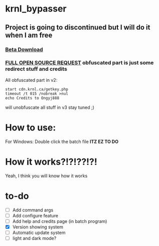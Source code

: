 # krnl_bypasser

## Project is going to discontinued but I will do it when I am free

### [Beta Download](https://github.com/Ongyj888/krnl_bypasser/releases/tag/v2.0-beta)

### [FULL OPEN SOURCE REQUEST](https://github.com/Ongyj888/krnl_bypasser/issues/1) obfuscated part is just some redirect stuff and credits
All obfuscated part in v2: 
```
start cdn.krnl.ca/getkey.php
timeout /t 015 /nobreak >nul
echo Credits to Ongyj888
```

will unobfuscate all stuff in v3 stay tuned ;)

# How to use:
For Windows: 
Double click the batch file
**ITZ EZ TO DO**

# How it works?!?!??!?!
Yeah, I think you will know how it works

# to-do
- [ ] Add command args
- [ ] Add configure feature
- [ ] Add help and credits page (in batch program)
- [X] Version showing system
- [ ] Automatic update system
- [ ] light and dark mode?

